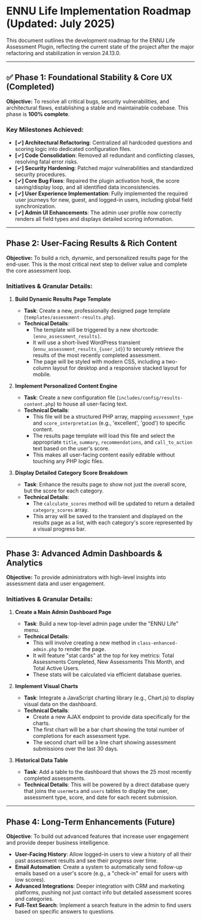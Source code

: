 # ENNU Life Implementation Roadmap (Updated: July 2025)

This document outlines the development roadmap for the ENNU Life Assessment Plugin, reflecting the current state of the project after the major refactoring and stabilization in version 24.13.0.

---

## ✅ Phase 1: Foundational Stability & Core UX (Completed)

**Objective:** To resolve all critical bugs, security vulnerabilities, and architectural flaws, establishing a stable and maintainable codebase. This phase is **100% complete**.

### Key Milestones Achieved:

-   **[✓] Architectural Refactoring**: Centralized all hardcoded questions and scoring logic into dedicated configuration files.
-   **[✓] Code Consolidation**: Removed all redundant and conflicting classes, resolving fatal error risks.
-   **[✓] Security Hardening**: Patched major vulnerabilities and standardized security procedures.
-   **[✓] Core Bug Fixes**: Repaired the plugin activation hook, the score saving/display loop, and all identified data inconsistencies.
-   **[✓] User Experience Implementation**: Fully implemented the required user journeys for new, guest, and logged-in users, including global field synchronization.
-   **[✓] Admin UI Enhancements**: The admin user profile now correctly renders all field types and displays detailed scoring information.

---

## Phase 2: User-Facing Results & Rich Content

**Objective:** To build a rich, dynamic, and personalized results page for the end-user. This is the most critical next step to deliver value and complete the core assessment loop.

### Initiatives & Granular Details:

1.  **Build Dynamic Results Page Template**
    *   **Task**: Create a new, professionally designed page template (`templates/assessment-results.php`).
    *   **Technical Details**:
        *   The template will be triggered by a new shortcode: `[ennu_assessment_results]`.
        *   It will use a short-lived WordPress transient (`ennu_assessment_results_{user_id}`) to securely retrieve the results of the most recently completed assessment.
        *   The page will be styled with modern CSS, including a two-column layout for desktop and a responsive stacked layout for mobile.

2.  **Implement Personalized Content Engine**
    *   **Task**: Create a new configuration file (`includes/config/results-content.php`) to house all user-facing text.
    *   **Technical Details**:
        *   This file will be a structured PHP array, mapping `assessment_type` and `score_interpretation` (e.g., 'excellent', 'good') to specific content.
        *   The results page template will load this file and select the appropriate `title`, `summary`, `recommendations`, and `call_to_action` text based on the user's score.
        *   This makes all user-facing content easily editable without touching any PHP logic files.

3.  **Display Detailed Category Score Breakdown**
    *   **Task**: Enhance the results page to show not just the overall score, but the score for each category.
    *   **Technical Details**:
        *   The `calculate_scores` method will be updated to return a detailed `category_scores` array.
        *   This array will be saved to the transient and displayed on the results page as a list, with each category's score represented by a visual progress bar.

---

## Phase 3: Advanced Admin Dashboards & Analytics

**Objective:** To provide administrators with high-level insights into assessment data and user engagement.

### Initiatives & Granular Details:

1.  **Create a Main Admin Dashboard Page**
    *   **Task**: Build a new top-level admin page under the "ENNU Life" menu.
    *   **Technical Details**:
        *   This will involve creating a new method in `class-enhanced-admin.php` to render the page.
        *   It will feature "stat cards" at the top for key metrics: Total Assessments Completed, New Assessments This Month, and Total Active Users.
        *   These stats will be calculated via efficient database queries.

2.  **Implement Visual Charts**
    *   **Task**: Integrate a JavaScript charting library (e.g., Chart.js) to display visual data on the dashboard.
    *   **Technical Details**:
        *   Create a new AJAX endpoint to provide data specifically for the charts.
        *   The first chart will be a bar chart showing the total number of completions for each assessment type.
        *   The second chart will be a line chart showing assessment submissions over the last 30 days.

3.  **Historical Data Table**
    *   **Task**: Add a table to the dashboard that shows the 25 most recently completed assessments.
    *   **Technical Details**: This will be powered by a direct database query that joins the `usermeta` and `users` tables to display the user, assessment type, score, and date for each recent submission.

---

## Phase 4: Long-Term Enhancements (Future)

**Objective**: To build out advanced features that increase user engagement and provide deeper business intelligence.

-   **User-Facing History**: Allow logged-in users to view a history of all their past assessment results and see their progress over time.
-   **Email Automation**: Create a system to automatically send follow-up emails based on a user's score (e.g., a "check-in" email for users with low scores).
-   **Advanced Integrations**: Deeper integration with CRM and marketing platforms, pushing not just contact info but detailed assessment scores and categories.
-   **Full-Text Search**: Implement a search feature in the admin to find users based on specific answers to questions.

